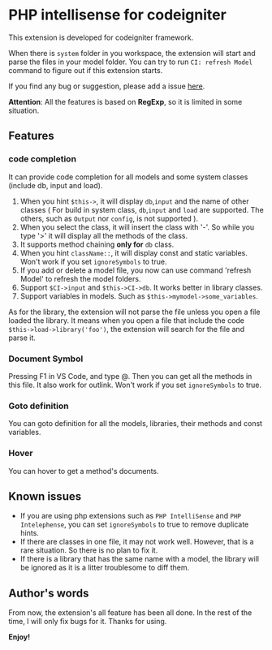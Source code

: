 # PHP intellisense for codeigniter

This extension is developed for codeigniter framework.

When there is `system` folder in you workspace, the extension will start and parse the files in your model folder. You can try to run `CI: refresh Model` command to figure out if this extension starts.

If you find any bug or suggestion, please add a issue [here](https://github.com/smallp/vscode-ci/issues).

**Attention**: All the features is based on **RegExp**, so it is limited in some situation.

## Features

### code completion

It can provide code completion for all models and some system classes (include db, input and load).

1. When you hint `$this->`, it will display `db`,`input` and the name of other classes ( For build in system class, `db`,`input` and `load` are supported. The others, such as `Output` nor `config`, is not supported ).
2. When you select the class, it will insert the class with '-'. So while you type '>' it will display all the methods of the class.
3. It supports method chaining **only for** `db` class.
4. When you hint `className::`, it will display const and static variables. Won't work if you set `ignoreSymbols` to true.
5. If you add or delete a model file, you now can use command 'refresh Model' to refresh the model folders.
6. Support `$CI->input` and `$this->CI->db`. It works better in library classes.
7. Support variables in models. Such as `$this->mymodel->some_variables`.

As for the library, the extension will not parse the file unless you open a file loaded the library. It means when you open a file that include the code `$this->load->library('foo')`, the extension will search for the file and parse it.

### Document Symbol

Pressing F1 in VS Code, and type @. Then you can get all the methods in this file. It also work for outlink. Won't work if you set `ignoreSymbols` to true.

### Goto definition

You can goto definition for all the models, libraries, their methods and const variables.

### Hover

You can hover to get a method's documents.

## Known issues
* If you are using php extensions such as `PHP IntelliSense` and `PHP Intelephense`, you can set `ignoreSymbols` to true to remove duplicate hints.
* If there are classes in one file, it may not work well. However, that is a rare situation. So there is no plan to fix it.
* If there is a library that has the same name with a model, the library will be ignored as it is a litter troublesome to diff them.

## Author's words
From now, the extension's all feature has been all done. In the rest of the time, I will only fix bugs for it. Thanks for using.

**Enjoy!**
